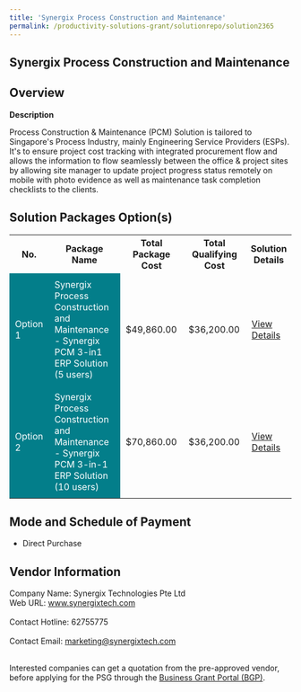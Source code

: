 ```yaml
---
title: 'Synergix Process Construction and Maintenance'
permalink: /productivity-solutions-grant/solutionrepo/solution2365
---
```


## Synergix Process Construction and Maintenance

## Overview

**Description**

Process Construction & Maintenance (PCM) Solution is tailored to Singapore's Process Industry, mainly Engineering Service Providers (ESPs). It's to ensure project cost tracking with integrated procurement flow and allows the information to flow seamlessly between the office & project sites by allowing site manager to update project progress status remotely on mobile with photo evidence as well as maintenance task completion checklists to the clients.

## Solution Packages Option(s)

<table>
<tr>
<th><b>No.</b></th>
<th><b>Package Name</b></th>
<th><b>Total Package Cost</b></th>
<th><b>Total Qualifying Cost</b></th>
<th><b>Solution Details</b></th>
</tr>
<tr>
<td style='padding: 10px; background-color: #037E8A; color: #FFFFFF;'>Option 1</td>
<td style='padding: 10px; background-color: #037E8A; color: #FFFFFF;'>Synergix Process Construction and Maintenance - Synergix PCM 3-in1 ERP Solution (5 users)</td>
<td style='padding: 10px;'>$49,860.00</td>
<td style='padding: 10px;'>$36,200.00</td>
<td style='padding: 10px;'><a href='/images/psg/SynergixTech20210205_Desensitised_Annex_3-_Part_1.pdf' target='_blank'>View Details</a></td>
</tr>
<tr>
<td style='padding: 10px; background-color: #037E8A; color: #FFFFFF;'>Option 2</td>
<td style='padding: 10px; background-color: #037E8A; color: #FFFFFF;'>Synergix Process Construction and Maintenance - Synergix PCM 3-in-1 ERP Solution (10 users)</td>
<td style='padding: 10px;'>$70,860.00</td>
<td style='padding: 10px;'>$36,200.00</td>
<td style='padding: 10px;'><a href='/images/psg/SynergixTech20210205_Desensitised_Annex_3-_Part_2.pdf' target='_blank'>View Details</a></td>
</tr>
</table>

## Mode and Schedule of Payment

 - Direct Purchase

## Vendor Information

 Company Name: Synergix Technologies Pte Ltd<br>Web URL: www.synergixtech.com <br><br>Contact Hotline: 62755775 <br><br>Contact Email: marketing@synergixtech.com <br><br>

Interested companies can get a quotation from the pre-approved vendor, before applying for the PSG through the <a href='https://www.businessgrants.gov.sg/' target='_blank' rel='noopener'>Business Grant Portal (BGP)</a>.

<script src="/jquery/resize-tables.js"></script>
